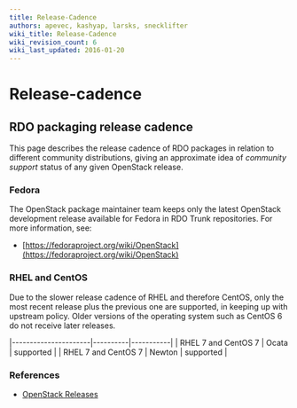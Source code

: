 ```yaml
---
title: Release-Cadence
authors: apevec, kashyap, larsks, snecklifter
wiki_title: Release-Cadence
wiki_revision_count: 6
wiki_last_updated: 2016-01-20
---
```


# Release-cadence

## RDO packaging release cadence

This page describes the release cadence of RDO packages in relation to different community distributions, giving an approximate idea of *community support* status of any given OpenStack release.

### Fedora

The OpenStack package maintainer team keeps only the latest OpenStack development release available for Fedora in RDO Trunk repositories. For more information, see:

* [https://fedoraproject.org/wiki/OpenStack](https://fedoraproject.org/wiki/OpenStack)

### RHEL and CentOS

Due to the slower release cadence of RHEL and therefore CentOS, only the most recent release plus the previous one are supported, in keeping up with upstream policy. Older versions of the operating system such as CentOS 6 do not receive later releases.

|----------------------|----------|-----------|
| RHEL 7 and CentOS 7  | Ocata    | supported |
| RHEL 7 and CentOS 7  | Newton   | supported |

### References

*   [OpenStack Releases](http://releases.openstack.org/)

